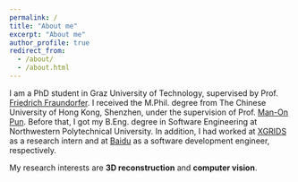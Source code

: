 ```yaml
---
permalink: /
title: "About me"
excerpt: "About me"
author_profile: true
redirect_from: 
  - /about/
  - /about.html
---
```


I am a PhD student in Graz University of Technology, supervised by Prof. [Friedrich Fraundorfer](https://www.tugraz.at/institute/icg/research/team-fraundorfer/people/friedrich-fraundorfer/). I received the M.Phil. degree from The Chinese University of Hong Kong, Shenzhen, under the supervision of Prof. [Man-On Pun](https://mypage.cuhk.edu.cn/academics/simonpun/member/director_simonpun.html). Before that, I got my B.Eng. degree in Software Engineering at Northwestern Polytechnical University. In addition, I had worked at [XGRIDS](https://www.xgrids.cn/) as a research intern and at [Baidu](https://intl.cloud.baidu.com/) as a software development engineer, respectively.

My research interests are **3D reconstruction** and **computer vision**.
